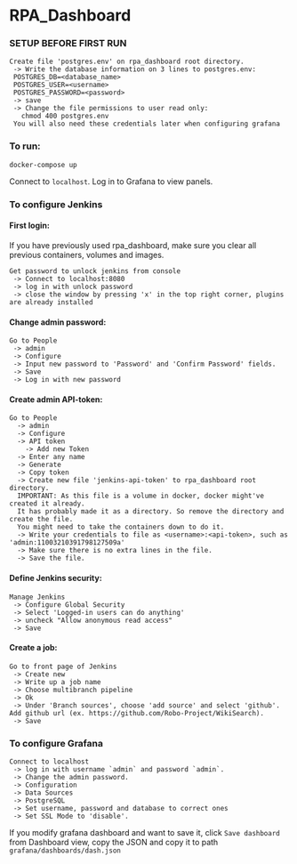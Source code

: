 # RPA_Dashboard

### SETUP BEFORE FIRST RUN
```
Create file 'postgres.env' on rpa_dashboard root directory.
 -> Write the database information on 3 lines to postgres.env:
 POSTGRES_DB=<database_name>
 POSTGRES_USER=<username>
 POSTGRES_PASSWORD=<password>
 -> save
 -> Change the file permissions to user read only:
   chmod 400 postgres.env
 You will also need these credentials later when configuring grafana
```

### To run:
    docker-compose up

Connect to `localhost`. Log in to Grafana to view panels.

### To configure Jenkins

#### First login:

If you have previously used rpa_dashboard, make sure you clear all previous containers, volumes and images.
```
Get password to unlock jenkins from console
 -> Connect to localhost:8080
 -> log in with unlock password
 -> close the window by pressing 'x' in the top right corner, plugins are already installed
```
 
#### Change admin password:
```
Go to People
 -> admin
 -> Configure
 -> Input new password to 'Password' and 'Confirm Password' fields.
 -> Save
 -> Log in with new password
```
 
#### Create admin API-token:
```
Go to People
  -> admin
  -> Configure
  -> API token
    -> Add new Token
  -> Enter any name
  -> Generate
  -> Copy token
  -> Create new file 'jenkins-api-token' to rpa_dashboard root directory.
  IMPORTANT: As this file is a volume in docker, docker might've created it already.
  It has probably made it as a directory. So remove the directory and create the file.
  You might need to take the containers down to do it.
  -> Write your credentials to file as <username>:<api-token>, such as 'admin:11003210391798127509a'
  -> Make sure there is no extra lines in the file.
  -> Save the file.
```

#### Define Jenkins security:
```
Manage Jenkins
 -> Configure Global Security
 -> Select 'Logged-in users can do anything'
 -> uncheck "Allow anonymous read access"
 -> Save
```

#### Create a job:
```
Go to front page of Jenkins
 -> Create new
 -> Write up a job name
 -> Choose multibranch pipeline
 -> Ok
 -> Under 'Branch sources', choose 'add source' and select 'github'. Add github url (ex. https://github.com/Robo-Project/WikiSearch).
 -> Save
```

### To configure Grafana
```
Connect to localhost
 -> log in with username `admin` and password `admin`.
 -> Change the admin password.
 -> Configuration
 -> Data Sources
 -> PostgreSQL
 -> Set username, password and database to correct ones
 -> Set SSL Mode to 'disable'.
```

If you modify grafana dashboard and want to save it, click `Save dashboard` from Dashboard view, copy the JSON and copy it to path `grafana/dashboards/dash.json`
